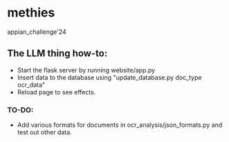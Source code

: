 # methies
appian_challenge'24

## The LLM thing how-to:
 - Start the flask server by running website/app.py
 - Insert data to the database using "update\_database.py doc\_type ocr\_data"
 - Reload page to see effects.

### TO-DO:
 - Add various formats for documents in ocr\_analysis/json_formats.py and test out other data. 
